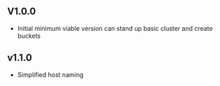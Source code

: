 ## V1.0.0

- Initial minimum viable version can stand up basic cluster and create buckets

## v1.1.0

- Simplified host naming
